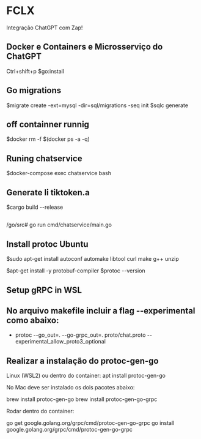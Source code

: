 # FCLX

Integração  ChatGPT com Zap!

## Docker e Containers e Microsserviço do ChatGPT
Ctrl+shift+p
$go:install

## Go migrations
$migrate create -ext=mysql -dir=sql/migrations -seq init
$sqlc generate 

## off containner runnig
$docker rm -f $(docker ps -a -q)

## Runing chatservice
$docker-compose exec chatservice bash

## Generate li tiktoken.a
$cargo build --release

##
/go/src# go run cmd/chatservice/main.go

## Install protoc Ubuntu
$sudo apt-get install autoconf automake libtool curl make g++ unzip

$apt-get install -y protobuf-compiler
$protoc --version

## Setup gRPC in WSL
## No arquivo makefile incluir a flag  --experimental como abaixo:

- protoc --go_out=. --go-grpc_out=. proto/chat.proto --experimental_allow_proto3_optional

## Realizar a instalação do protoc-gen-go

Linux (WSL2) ou dentro do container:
apt install protoc-gen-go 

No Mac deve ser instalado os dois pacotes abaixo:

brew install protoc-gen-go
brew install protoc-gen-go-grpc 

Rodar dentro do container:

go get google.golang.org/grpc/cmd/protoc-gen-go-grpc
go install google.golang.org/grpc/cmd/protoc-gen-go-grpc